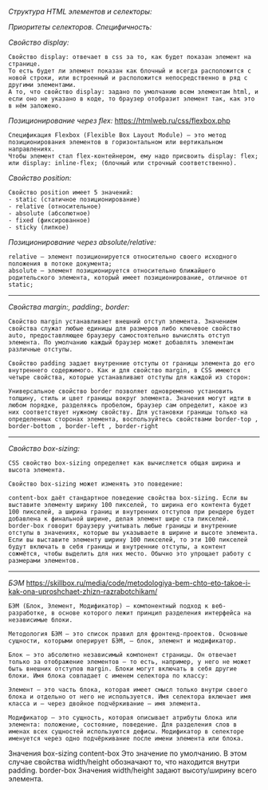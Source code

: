 *Структура HTML элементов и селекторы:*

*Приоритеты селекторов. Специфичность:*

*Свойство display:*
```
Свойство display: отвечает в css за то, как будет показан элемент на странице.
То есть будет ли элемент показан как блочный и всегда расположится с новой строки, или встроенный и расположится непосредственно в ряд с другими элементами.
А то, что свойство display: задано по умолчанию всем элементам html, и если оно не указано в коде, то браузер отобразит элемент так, как это в нём заложено.
```

*Позиционирование через flex:*
https://htmlweb.ru/css/flexbox.php

```
Спецификация Flexbox (Flexible Box Layout Module) – это метод позиционирования элементов в горизонтальном или вертикальном направлениях.
Чтобы элемент стал flex-контейнером, ему надо присвоить display: flex; или display: inline-flex; (блочный или строчный соответственно).
```

*Свойство position:*
```
Свойство position имеет 5 значений:
- static (статичное позиционирование)
- relative (относительное)
- absolute (абсолютное)
- fixed (фиксированное)
- sticky (липкое)
```

*Позиционирование через absolute/relative:*

```
relative — элемент позиционируется относительно своего исходного положения в потоке документа;
absolute — элемент позиционируется относительно ближайшего родительского элемента, который имеет позиционирование, отличное от static;
```
-----------------------------------------------------------------------
*Свойства margin:, padding:, border:*

```
Свойство margin устанавливает внешний отступ элемента. Значением свойства служат любые единицы для размеров либо ключевое свойство auto, предоставляющее браузеру самостоятельно вычислять отступ элемента. По умолчанию каждый браузер может добавлять элементам различные отступы.
```

```
Свойство padding задает внутренние отступы от границы элемента до его внутреннего содержимого. Как и для свойство margin, в CSS имеются четыре свойства, которые устанавливают отступы для каждой из сторон:
```

```
Универсальное свойство border позволяет одновременно установить толщину, стиль и цвет границы вокруг элемента. Значения могут идти в любом порядке, разделяясь пробелом, браузер сам определит, какое из них соответствует нужному свойству. Для установки границы только на определенных сторонах элемента, воспользуйтесь свойствами border-top , border-bottom , border-left , border-right 
```
-----------------------------------------------------------------------
*Свойство box-sizing:*

```
CSS свойство box-sizing определяет как вычисляется общая ширина и высота элемента.
```

```
Свойство box-sizing может изменять это поведение:

content-box даёт стандартное поведение свойства box-sizing. Если вы выставите элементу ширину 100 пикселей, то ширина его контента будет 100 пикселей, а ширина границ и внутренних отступов при рендере будет добавлена к финальной ширине, делая элемент шире ста пикселей.
border-box говорит браузеру учитывать любые границы и внутренние отступы в значениях, которые вы указываете в ширине и высоте элемента. Если вы выставите элементу ширину 100 пикселей, то эти 100 пикселей будут включать в себя границы и внутренние отступы, а контент сожмётся, чтобы выделить для них место. Обычно это упрощает работу с размерами элементов.
```

-----------------------------------------------------------------------
*БЭМ*
https://skillbox.ru/media/code/metodologiya-bem-chto-eto-takoe-i-kak-ona-uproshchaet-zhizn-razrabotchikam/

```
БЭМ (Блок, Элемент, Модификатор) — компонентный подход к веб-разработке, в основе которого лежит принцип разделения интерфейса на независимые блоки.
```

```
Методология БЭМ — это список правил для фронтенд-проектов. Основные сущности, которыми оперирует БЭМ, — блок, элемент и модификатор.
```

```
Блок — это абсолютно независимый компонент страницы. Он отвечает только за отображение элементов — то есть, например, у него не может быть внешних отступов margin. Блоки могут включать в себя другие блоки. Имя блока совпадает с именем селектора по классу:
```

```
Элемент — это часть блока, которая имеет смысл только внутри своего блока и отдельно от него не используется. Имя селектора включает имя класса и — через двойное подчёркивание — имя элемента.
```

```
Модификатор — это сущность, которая описывает атрибуты блока или элемента: положение, состояние, поведение. Для разделения слов в именах всех сущностей используются дефисы. Модификатор в селекторе именуется через одно подчёркивание после имени элемента или блока.
```



Значения box-sizing
content-box
Это значение по умолчанию. В этом случае свойства width/height обозначают то, что находится внутри padding.
border-box
Значения width/height задают высоту/ширину всего элемента.
```
